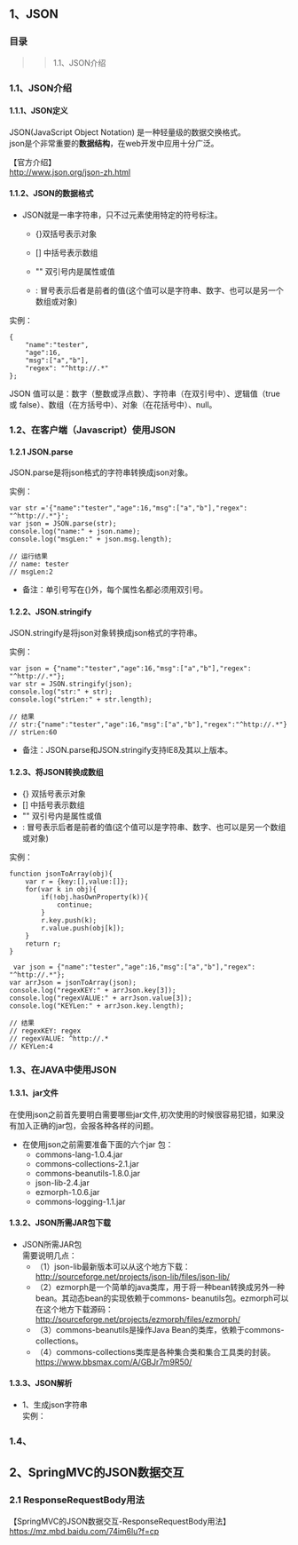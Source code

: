 ## 1、JSON  
### 目录
> > 1.1、JSON介绍

### 1.1、JSON介绍
#### 1.1.1、JSON定义
JSON(JavaScript Object Notation) 是一种轻量级的数据交换格式。  
json是个非常重要的**数据结构**，在web开发中应用十分广泛。 

 【官方介绍】  
 http://www.json.org/json-zh.html

#### 1.1.2、JSON的数据格式
  - JSON就是一串字符串，只不过元素使用特定的符号标注。  
    - {}双括号表示对象  

    - [] 中括号表示数组  

    - "" 双引号内是属性或值  

    - : 冒号表示后者是前者的值(这个值可以是字符串、数字、也可以是另一个数组或对象)  

实例：  

    {
        "name":"tester",
        "age":16,
        "msg":["a","b"],
        "regex": "^http://.*"
    };

JSON 值可以是：数字（整数或浮点数）、字符串（在双引号中）、逻辑值（true 或 false）、数组（在方括号中）、对象（在花括号中）、null。  

### 1.2、在客户端（Javascript）使用JSON
#### 1.2.1 JSON.parse
JSON.parse是将json格式的字符串转换成json对象。  
 
实例：  

    var str ='{"name":"tester","age":16,"msg":["a","b"],"regex": "^http://.*"}';
    var json = JSON.parse(str);
    console.log("name:" + json.name);
    console.log("msgLen:" + json.msg.length);

    // 运行结果  
    // name: tester  
    // msgLen:2

  - 备注：单引号写在{}外，每个属性名都必须用双引号。  

#### 1.2.2、JSON.stringify
JSON.stringify是将json对象转换成json格式的字符串。  

实例：  

    var json = {"name":"tester","age":16,"msg":["a","b"],"regex": "^http://.*"};
    var str = JSON.stringify(json);
    console.log("str:" + str);
    console.log("strLen:" + str.length);

    // 结果
    // str:{"name":"tester","age":16,"msg":["a","b"],"regex":"^http://.*"}
    // strLen:60
  - 备注：JSON.parse和JSON.stringify支持IE8及其以上版本。  

#### 1.2.3、将JSON转换成数组  

  - {} 双括号表示对象  
  - [] 中括号表示数组  
  - "" 双引号内是属性或值  
  - : 冒号表示后者是前者的值(这个值可以是字符串、数字、也可以是另一个数组或对象)  


实例：  

    function jsonToArray(obj){
        var r = {key:[],value:[]};
        for(var k in obj){
            if(!obj.hasOwnProperty(k)){
                continue;
            }
            r.key.push(k);
            r.value.push(obj[k]);
        }
        return r;
    }
    
     var json = {"name":"tester","age":16,"msg":["a","b"],"regex": "^http://.*"};
    var arrJson = jsonToArray(json);
    console.log("regexKEY:" + arrJson.key[3]);
    console.log("regexVALUE:" + arrJson.value[3]);
    console.log("KEYLen:" + arrJson.key.length);
    
    // 结果
    // regexKEY: regex
    // regexVALUE: ^http://.*
    // KEYLen:4

### 1.3、在JAVA中使用JSON 
#### 1.3.1、jar文件
在使用json之前首先要明白需要哪些jar文件,初次使用的时候很容易犯错，如果没有加入正确的jar包，会报各种各样的问题。  

  - 在使用json之前需要准备下面的六个jar 包：  
    - commons-lang-1.0.4.jar  
    - commons-collections-2.1.jar  
    - commons-beanutils-1.8.0.jar  
    - json-lib-2.4.jar  
    - ezmorph-1.0.6.jar  
    - commons-logging-1.1.jar  

#### 1.3.2、JSON所需JAR包下载  

  - JSON所需JAR包  
  需要说明几点：
    - （1）json-lib最新版本可以从这个地方下载：  
 http://sourceforge.net/projects/json-lib/files/json-lib/  
    - （2）ezmorph是一个简单的java类库，用于将一种bean转换成另外一种bean。其动态bean的实现依赖于commons-
beanutils包。ezmorph可以在这个地方下载源码：  
 http://sourceforge.net/projects/ezmorph/files/ezmorph/  
    - （3）commons-beanutils是操作Java Bean的类库，依赖于commons-collections。  
    - （4）commons-collections类库是各种集合类和集合工具类的封装。  
https://www.bbsmax.com/A/GBJr7m9R50/  

#### 1.3.3、JSON解析
  - 1、生成json字符串  
  实例：  

### 1.4、 


## 2、SpringMVC的JSON数据交互



### 2.1 ResponseRequestBody用法  


【SpringMVC的JSON数据交互-ResponseRequestBody用法】  
https://mz.mbd.baidu.com/74im6lu?f=cp